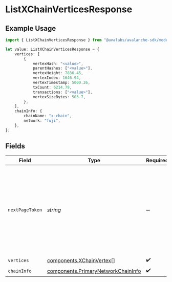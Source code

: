 # ListXChainVerticesResponse

## Example Usage

```typescript
import { ListXChainVerticesResponse } from "@avalabs/avalanche-sdk/models/components";

let value: ListXChainVerticesResponse = {
    vertices: [
        {
            vertexHash: "<value>",
            parentHashes: ["<value>"],
            vertexHeight: 7836.45,
            vertexIndex: 1646.94,
            vertexTimestamp: 5000.26,
            txCount: 6214.79,
            transactions: ["<value>"],
            vertexSizeBytes: 503.7,
        },
    ],
    chainInfo: {
        chainName: "x-chain",
        network: "fuji",
    },
};
```

## Fields

| Field                                                                                                                                  | Type                                                                                                                                   | Required                                                                                                                               | Description                                                                                                                            |
| -------------------------------------------------------------------------------------------------------------------------------------- | -------------------------------------------------------------------------------------------------------------------------------------- | -------------------------------------------------------------------------------------------------------------------------------------- | -------------------------------------------------------------------------------------------------------------------------------------- |
| `nextPageToken`                                                                                                                        | *string*                                                                                                                               | :heavy_minus_sign:                                                                                                                     | A token, which can be sent as `pageToken` to retrieve the next page. If this field is omitted or empty, there are no subsequent pages. |
| `vertices`                                                                                                                             | [components.XChainVertex](../../models/components/xchainvertex.md)[]                                                                   | :heavy_check_mark:                                                                                                                     | N/A                                                                                                                                    |
| `chainInfo`                                                                                                                            | [components.PrimaryNetworkChainInfo](../../models/components/primarynetworkchaininfo.md)                                               | :heavy_check_mark:                                                                                                                     | N/A                                                                                                                                    |